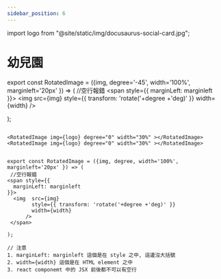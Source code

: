 ```yaml
---
sidebar_position: 6
---
```

import logo from "@site/static/img/docusaurus-social-card.jpg";

# 幼兒園

<RotatedImage img={logo}  width="30%" ></RotatedImage>


<RotatedImage img={logo} degree="0" width="30%" ></RotatedImage>


<RotatedImage img={logo}  width="30%" ></RotatedImage>


export const RotatedImage = ({img, degree='-45', width='100%', marginleft='20px' }) => (
 //空行報錯
<span style={{
  marginLeft: marginleft
}}>
  <img  src={img} 
		style={{ transform: 'rotate('+degree +'deg)' }}
		width={width}
	  />
 </span>
 
);

```

<RotatedImage img={logo} degree="0" width="30%" ></RotatedImage>
<RotatedImage img={logo} degree="0" width="30%" ></RotatedImage>


export const RotatedImage = ({img, degree, width='100%', marginleft='20px' }) => (
 //空行報錯
<span style={{
  marginLeft: marginleft
}}>
  <img  src={img} 
		style={{ transform: 'rotate('+degree +'deg)' }}
		width={width}
	  />
 </span>

);

// 注意 
1. marginLeft: marginleft 這個是在 style 之中, 這邊沒大括號
2. width={width} 這個是在 HTML element 之中
3. react componemt 中的 JSX 前後都不可以有空行
```